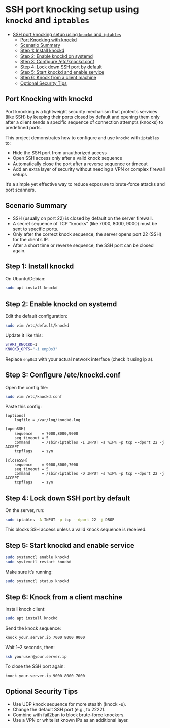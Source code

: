 # SSH port knocking setup using `knockd` and `iptables`

- [SSH port knocking setup using `knockd` and `iptables`](#ssh-port-knocking-setup-using-knockd-and-iptables)
  - [Port Knocking with knockd](#port-knocking-with-knockd)
  - [Scenario Summary](#scenario-summary)
  - [Step 1: Install knockd](#step-1-install-knockd)
  - [Step 2: Enable knockd on systemd](#step-2-enable-knockd-on-systemd)
  - [Step 3: Configure /etc/knockd.conf](#step-3-configure-etcknockdconf)
  - [Step 4: Lock down SSH port by default](#step-4-lock-down-ssh-port-by-default)
  - [Step 5: Start knockd and enable service](#step-5-start-knockd-and-enable-service)
  - [Step 6: Knock from a client machine](#step-6-knock-from-a-client-machine)
  - [Optional Security Tips](#optional-security-tips)

## Port Knocking with knockd
Port knocking is a lightweight security mechanism that protects services (like SSH) by keeping their ports closed by default and opening them only after a client sends a specific sequence of connection attempts (knocks) to predefined ports.

This project demonstrates how to configure and use `knockd` with `iptables` to:

  - Hide the SSH port from unauthorized access
  - Open SSH access only after a valid knock sequence
  - Automatically close the port after a reverse sequence or timeout
  - Add an extra layer of security without needing a VPN or complex firewall setups

It’s a simple yet effective way to reduce exposure to brute-force attacks and port scanners.



## Scenario Summary
  - SSH (usually on port 22) is closed by default on the server firewall.
  - A secret sequence of TCP "knocks" (like 7000, 8000, 9000) must be sent to specific ports.
  - Only after the correct knock sequence, the server opens port 22 (SSH) for the client’s IP.
  - After a short time or reverse sequence, the SSH port can be closed again.

## Step 1: Install knockd
On Ubuntu/Debian:

```bash
sudo apt install knockd
```

## Step 2: Enable knockd on systemd
Edit the default configuration:
```bash
sudo vim /etc/default/knockd
```

Update it like this:
```bash
START_KNOCKD=1
KNOCKD_OPTS="-i enp0s3"
```
Replace `enp0s3` with your actual network interface (check it using ip a).

## Step 3: Configure /etc/knockd.conf
Open the config file:

```bash
sudo vim /etc/knockd.conf
```

Paste this config:

```
[options]
    logfile = /var/log/knockd.log

[openSSH]
    sequence    = 7000,8000,9000
    seq_timeout = 5
    command     = /sbin/iptables -I INPUT -s %IP% -p tcp --dport 22 -j ACCEPT
    tcpflags    = syn

[closeSSH]
    sequence    = 9000,8000,7000
    seq_timeout = 5
    command     = /sbin/iptables -D INPUT -s %IP% -p tcp --dport 22 -j ACCEPT
    tcpflags    = syn
```

## Step 4: Lock down SSH port by default
On the server, run:

```bash
sudo iptables -A INPUT -p tcp --dport 22 -j DROP
```

This blocks SSH access unless a valid knock sequence is received.
## Step 5: Start knockd and enable service

```bash
sudo systemctl enable knockd
sudo systemctl restart knockd
```

Make sure it’s running:

```bash
sudo systemctl status knockd
```

## Step 6: Knock from a client machine
Install knock client:

```bash
sudo apt install knockd
```

Send the knock sequence:
```bash
knock your.server.ip 7000 8000 9000
```

Wait 1–2 seconds, then:

```bash
ssh youruser@your.server.ip
```

To close the SSH port again:

```bash
knock your.server.ip 9000 8000 7000
```

## Optional Security Tips
  - Use UDP knock sequence for more stealth (knock -u).
  - Change the default SSH port (e.g., to 2222).
  - Combine with fail2ban to block brute-force knockers.
  - Use a VPN or whitelist known IPs as an additional layer.

